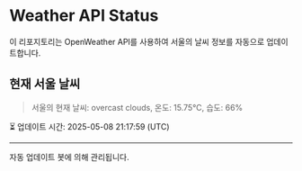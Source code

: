 
# Weather API Status

이 리포지토리는 OpenWeather API를 사용하여 서울의 날씨 정보를 자동으로 업데이트합니다.

## 현재 서울 날씨
> 서울의 현재 날씨: overcast clouds, 온도: 15.75°C, 습도: 66%

⏳ 업데이트 시간: 2025-05-08 21:17:59 (UTC)

---
자동 업데이트 봇에 의해 관리됩니다.
